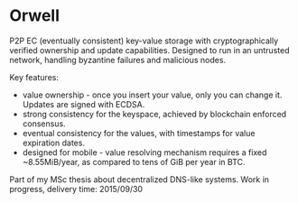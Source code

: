 Orwell
======

P2P EC (eventually consistent) key-value storage with cryptographically verified ownership and update capabilities. Designed to run in an untrusted network, handling byzantine failures and malicious nodes.

Key features:
* value ownership - once you insert your value, only you can change it. Updates are signed with ECDSA.
* strong consistency for the keyspace, achieved by blockchain enforced consensus.
* eventual consistency for the values, with timestamps for value expiration dates.
* designed for mobile - value resolving mechanism requires a fixed ~8.55MiB/year, as compared to tens of GiB per year in BTC.  

Part of my MSc thesis about decentralized DNS-like systems. Work in progress, delivery time: 2015/09/30
